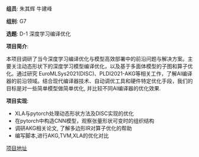 **组员**: 朱其辉 牛建峰

**组别**: G7

**选题**: D-1 深度学习编译优化

**项目简介**:

本项目调研了当今深度学习编译优化与模型高效部署中的前沿问题与解决方案。主要关注动态形状下的深度学习模型编译优化，以及基于多面体模型的子图和算子优化。通过研究 EuroMLSys2021(DISC)、PLDI2021-AKG等相关工作，了解AI编译器的前沿领域。结合现代编译器技术、自动调优工具和硬件特定优化手段，我们的目标是对一些简单模型做简单优化, 并比较不同AI编译器的优化效果.

**项目实现**:

- XLA与pytorch处理动态形状方法及DISC实现的优化
- 在pytorch中构造CNN模型，观察张量形状可变时的组织结构
- 调研AKG相关论文, 了解多边形IR对算子优化的帮助
- 编写脚本,进行AKG,TVM,XLA的优化对比

[项目地址](https://github.com/vfalsedom/AICompiler)

